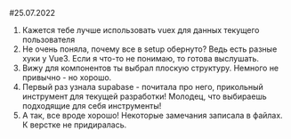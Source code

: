 #25.07.2022
1. Кажется тебе лучше использовать vuex для данных текущего пользователя
2. Не очень поняла, почему все в setup обернуто? Ведь есть разные хуки у Vue3.
Если я что-то не понимаю, то готова выслушать.
3. Вижу для компонентов ты выбрал плоскую структуру. Немного не привычно - но хорошо.
4. Первый раз узнала supabase - почитала про него, прикольный инструмент для текущей разработки!
Молодец, что выбираешь подходящие для себя инструменты!
5. А так, все вроде хорошо! Некоторые замечания записала в файлах. К верстке не придиралась.
